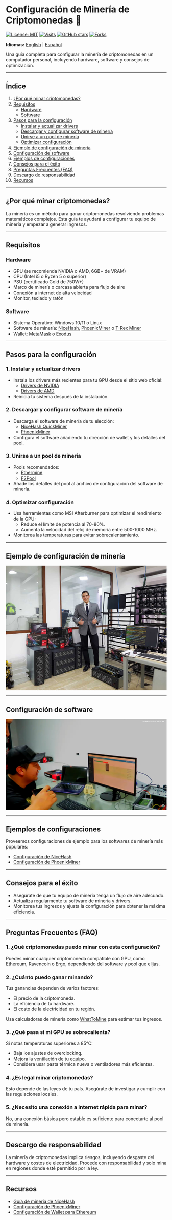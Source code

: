 # Configuración de Minería de Criptomonedas 🚀

[![License: MIT](https://img.shields.io/badge/License-MIT-yellow.svg)](https://opensource.org/licenses/MIT)
[![Visits](https://badges.pufler.dev/visits/KRSNA-BLR/cryptocurrency-mining-setup)](https://github.com/KRSNA-BLR/cryptocurrency-mining-setup)
[![GitHub stars](https://img.shields.io/github/stars/KRSNA-BLR/cryptocurrency-mining-setup.svg)](https://github.com/KRSNA-BLR/cryptocurrency-mining-setup/stargazers)
[![Forks](https://img.shields.io/github/forks/KRSNA-BLR/cryptocurrency-mining-setup.svg)](https://github.com/KRSNA-BLR/cryptocurrency-mining-setup/network/members)

**Idiomas:** [English](README.md) | [Español](README_es.md)

Una guía completa para configurar la minería de criptomonedas en un computador personal, incluyendo hardware, software y consejos de optimización.

---

## **Índice**
1. [¿Por qué minar criptomonedas?](#por-qué-minar-criptomonedas)
2. [Requisitos](#requisitos)
    - [Hardware](#hardware)
    - [Software](#software)
3. [Pasos para la configuración](#pasos-para-la-configuración)
    - [Instalar y actualizar drivers](#1-instalar-y-actualizar-drivers)
    - [Descargar y configurar software de minería](#2-descargar-y-configurar-software-de-minería)
    - [Unirse a un pool de minería](#3-unirse-a-un-pool-de-minería)
    - [Optimizar configuración](#4-optimizar-configuración)
4. [Ejemplo de configuración de minería](#ejemplo-de-configuración-de-minería)
5. [Configuración de software](#configuración-de-software)
6. [Ejemplos de configuraciones](#ejemplos-de-configuraciones)
7. [Consejos para el éxito](#consejos-para-el-éxito)
8. [Preguntas Frecuentes (FAQ)](#preguntas-frecuentes-faq)
9. [Descargo de responsabilidad](#descargo-de-responsabilidad)
10. [Recursos](#recursos)

---

## **¿Por qué minar criptomonedas?**
La minería es un método para ganar criptomonedas resolviendo problemas matemáticos complejos. Esta guía te ayudará a configurar tu equipo de minería y empezar a generar ingresos.

---

## **Requisitos**

### **Hardware**
- GPU (se recomienda NVIDIA o AMD, 6GB+ de VRAM)
- CPU (Intel i5 o Ryzen 5 o superior)
- PSU (certificado Gold de 750W+)
- Marco de minería o carcasa abierta para flujo de aire
- Conexión a internet de alta velocidad
- Monitor, teclado y ratón

### **Software**
- Sistema Operativo: Windows 10/11 o Linux
- Software de minería: [NiceHash](https://www.nicehash.com/), [PhoenixMiner](https://phoenixminer.org/) o [T-Rex Miner](https://trex-miner.com/)
- Wallet: [MetaMask](https://metamask.io/) o [Exodus](https://www.exodus.com/)

---

## **Pasos para la configuración**

### 1. **Instalar y actualizar drivers**
   - Instala los drivers más recientes para tu GPU desde el sitio web oficial:
     - [Drivers de NVIDIA](https://www.nvidia.com/Download/index.aspx)
     - [Drivers de AMD](https://www.amd.com/en/support)
   - Reinicia tu sistema después de la instalación.

### 2. **Descargar y configurar software de minería**
   - Descarga el software de minería de tu elección:
     - [NiceHash QuickMiner](https://www.nicehash.com/quick-miner)
     - [PhoenixMiner](https://phoenixminer.org/)
   - Configura el software añadiendo tu dirección de wallet y los detalles del pool.

### 3. **Unirse a un pool de minería**
   - Pools recomendados:
     - [Ethermine](https://ethermine.org/)
     - [F2Pool](https://www.f2pool.com/)
   - Añade los detalles del pool al archivo de configuración del software de minería.

### 4. **Optimizar configuración**
   - Usa herramientas como MSI Afterburner para optimizar el rendimiento de la GPU:
     - Reduce el límite de potencia al 70-80%.
     - Aumenta la velocidad del reloj de memoria entre 500-1000 MHz.
   - Monitorea las temperaturas para evitar sobrecalentamiento.

---

## **Ejemplo de configuración de minería**
![Configuración de equipo de minería](https://github.com/KRSNA-BLR/cryptocurrency-mining-setup/blob/main/images/mining-setup.jpg)

---

## **Configuración de software**
![Configuración de software](https://github.com/KRSNA-BLR/cryptocurrency-mining-setup/blob/main/images/software-config.jpg)

---

## **Ejemplos de configuraciones**
Proveemos configuraciones de ejemplo para los softwares de minería más populares:

- [Configuración de NiceHash](https://github.com/KRSNA-BLR/cryptocurrency-mining-setup/blob/main/config-examples/config-nicehash.txt)
- [Configuración de PhoenixMiner](https://github.com/KRSNA-BLR/cryptocurrency-mining-setup/blob/main/config-examples/config-phoenixminer.txt)

---

## **Consejos para el éxito**
- Asegúrate de que tu equipo de minería tenga un flujo de aire adecuado.
- Actualiza regularmente tu software de minería y drivers.
- Monitorea tus ingresos y ajusta la configuración para obtener la máxima eficiencia.

---

## **Preguntas Frecuentes (FAQ)**

### **1. ¿Qué criptomonedas puedo minar con esta configuración?**
Puedes minar cualquier criptomoneda compatible con GPU, como Ethereum, Ravencoin o Ergo, dependiendo del software y pool que elijas.

### **2. ¿Cuánto puedo ganar minando?**
Tus ganancias dependen de varios factores:
- El precio de la criptomoneda.
- La eficiencia de tu hardware.
- El costo de la electricidad en tu región.

Usa calculadoras de minería como [WhatToMine](https://whattomine.com/) para estimar tus ingresos.

### **3. ¿Qué pasa si mi GPU se sobrecalienta?**
Si notas temperaturas superiores a 85°C:
- Baja los ajustes de overclocking.
- Mejora la ventilación de tu equipo.
- Considera usar pasta térmica nueva o ventiladores más eficientes.

### **4. ¿Es legal minar criptomonedas?**
Esto depende de las leyes de tu país. Asegúrate de investigar y cumplir con las regulaciones locales.

### **5. ¿Necesito una conexión a internet rápida para minar?**
No, una conexión básica pero estable es suficiente para conectarte al pool de minería.

---

## **Descargo de responsabilidad**
La minería de criptomonedas implica riesgos, incluyendo desgaste del hardware y costos de electricidad. Procede con responsabilidad y solo mina en regiones donde esté permitido por la ley.

---

## **Recursos**
- [Guía de minería de NiceHash](https://www.nicehash.com/help-center/mining)
- [Configuración de PhoenixMiner](https://phoenixminer.org/)
- [Configuración de Wallet para Ethereum](https://ethereum.org/en/wallets/)
